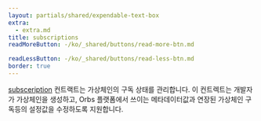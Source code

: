 ```yaml
---
layout: partials/shared/expendable-text-box
extra:
  - extra.md
title: subscriptions
readMoreButton: -/ko/_shared/buttons/read-more-btn.md

readLessButton: -/ko/_shared/buttons/read-less-btn.md
border: true
---
```


[subsceription](https://etherscan.io/0xD11EFC10cf3A54B12e3F04143070BE3865E7Bb8E) 컨트랙트는 가상체인의 구독 상태를 관리합니다. 이 컨트렉트는 개발자가 가상체인을 생성하고, Orbs 플랫폼에서 쓰이는 메타데이터값과 연장된 가상체인 구독등의 설정값을 수정하도록 지원합니다.
